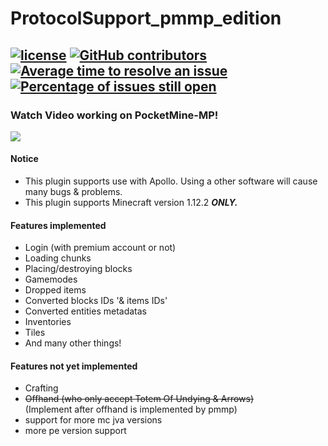 ProtocolSupport_pmmp_edition
=============
[![license](https://img.shields.io/github/license/BigBrotherTeam/BigBrother.svg)](https://github.com/BigBrotherTeam/BigBrother/blob/master/LICENSE)
[![GitHub contributors](https://img.shields.io/github/contributors/BigBrotherTeam/BigBrother.svg)](https://github.com/BigBrotherTeam/BigBrother/graphs/contributors)
[![Average time to resolve an issue](http://isitmaintained.com/badge/resolution/BigBrotherTeam/BigBrother.svg)](http://isitmaintained.com/project/BigBrotherTeam/BigBrother "Average time to resolve an issue")
[![Percentage of issues still open](http://isitmaintained.com/badge/open/BigBrotherTeam/BigBrother.svg)](http://isitmaintained.com/project/BigBrotherTeam/BigBrother "Percentage of issues still open")
-------------

### Watch Video working on PocketMine-MP!
[![](http://img.youtube.com/vi/4oaYIW8YuNg/0.jpg)](http://www.youtube.com/watch?v=4oaYIW8YuNg)

#### Notice
* This plugin supports use with Apollo. Using a other software will cause many bugs & problems.
* This plugin supports Minecraft version 1.12.2 ***ONLY.***

#### Features implemented
* Login (with premium account or not)
* Loading chunks
* Placing/destroying blocks
* Gamemodes
* Dropped items
* Converted blocks IDs '& items IDs'
* Converted entities metadatas
* Inventories
* Tiles
* And many other things!

#### Features not yet implemented
* Crafting
* ~~Offhand (who only accept Totem Of Undying & Arrows)~~  
(Implement after offhand is implemented by pmmp)
* support for more mc jva versions
* more pe version support
